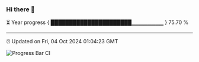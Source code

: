 ### Hi there 👋

⏳ Year progress { ██████████████████████▁▁▁▁▁▁▁▁ } 75.70 %

---

⏰ Updated on Fri, 04 Oct 2024 01:04:23 GMT

![Progress Bar CI](https://github.com/liununu/liununu/workflows/Progress%20Bar%20CI/badge.svg)
